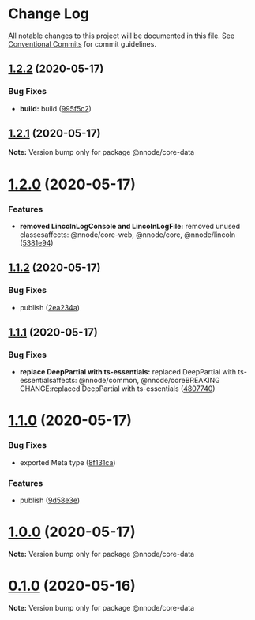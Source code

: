 # Change Log

All notable changes to this project will be documented in this file.
See [Conventional Commits](https://conventionalcommits.org) for commit guidelines.

## [1.2.2](https://github.com/nativecode-dev/sosus/compare/@nnode/core-data@1.2.1...@nnode/core-data@1.2.2) (2020-05-17)


### Bug Fixes

* **build:** build ([995f5c2](https://github.com/nativecode-dev/sosus/commit/995f5c23ffcc9b10bd5a7f73448ebb7fa8d56677))





## [1.2.1](https://github.com/nativecode-dev/sosus/compare/@nnode/core-data@1.2.0...@nnode/core-data@1.2.1) (2020-05-17)

**Note:** Version bump only for package @nnode/core-data





# [1.2.0](https://github.com/nativecode-dev/sosus/compare/@nnode/core-data@1.1.2...@nnode/core-data@1.2.0) (2020-05-17)


### Features

* **removed LincolnLogConsole and LincolnLogFile:** removed unused classesaffects: @nnode/core-web, @nnode/core, @nnode/lincoln ([5381e94](https://github.com/nativecode-dev/sosus/commit/5381e946ebd99831c49ff0e0a13d8053b9f16098))





## [1.1.2](https://github.com/nativecode-dev/sosus/compare/@nnode/core-data@1.1.2-next.1...@nnode/core-data@1.1.2) (2020-05-17)


### Bug Fixes

* publish ([2ea234a](https://github.com/nativecode-dev/sosus/commit/2ea234ab8e3bb12774f5045edeabead414aedfce))





## [1.1.1](https://github.com/nativecode-dev/sosus/compare/@nnode/core-data@1.1.0...@nnode/core-data@1.1.1) (2020-05-17)


### Bug Fixes

* **replace DeepPartial with ts-essentials:** replaced DeepPartial with ts-essentialsaffects: @nnode/common, @nnode/coreBREAKING CHANGE:replaced DeepPartial with ts-essentials ([4807740](https://github.com/nativecode-dev/sosus/commit/4807740309213961a2d7abe1138c9905dc3b8d74))





# [1.1.0](https://github.com/nativecode-dev/sosus/compare/@nnode/core-data@1.0.0...@nnode/core-data@1.1.0) (2020-05-17)


### Bug Fixes

* exported Meta type ([8f131ca](https://github.com/nativecode-dev/sosus/commit/8f131ca80f06d4483d823e2f44ae06f2d5aff991))


### Features

* publish ([9d58e3e](https://github.com/nativecode-dev/sosus/commit/9d58e3efe4725c1603009d1bf17a2af00a14d97e))





# [1.0.0](https://github.com/nativecode-dev/sosus/compare/@nnode/core-data@1.0.0-next.1...@nnode/core-data@1.0.0) (2020-05-17)

**Note:** Version bump only for package @nnode/core-data





# [0.1.0](https://github.com/nativecode-dev/sosus/compare/@nnode/core-data@0.1.0-next.0...@nnode/core-data@0.1.0) (2020-05-16)

**Note:** Version bump only for package @nnode/core-data
